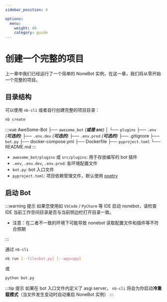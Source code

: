 ```yaml
---
sidebar_position: 4

options:
  menu:
    weight: 40
    category: guide
---
```


# 创建一个完整的项目

上一章中我们已经运行了一个简单的 NoneBot 实例，在这一章，我们将从零开始一个完整的项目。

## 目录结构

可以使用 `nb-cli` 或者自行创建完整的项目目录：

```bash
nb create
```

<!-- prettier-ignore-start -->
:::vue
AweSome-Bot
├── `awesome_bot` _(**或是 src**)_
│   └── `plugins`
├── `.env` _(**可选的**)_
├── `.env.dev` _(**可选的**)_
├── `.env.prod` _(**可选的**)_
├── .gitignore
├── `bot.py`
├── docker-compose.yml
├── Dockerfile
├── `pyproject.toml`
└── README.md
:::
<!-- prettier-ignore-end -->

- `awesome_bot/plugins` 或 `src/plugins`: 用于存放编写的 bot 插件
- `.env`, `.env.dev`, `.env.prod`: 各环境配置文件
- `bot.py`: bot 入口文件
- `pyproject.toml`: 项目依赖管理文件，默认使用 [poetry](https://python-poetry.org/)

## 启动 Bot

:::warning 提示
如果您使用如 `VSCode` / `PyCharm` 等 IDE 启动 nonebot，请检查 IDE 当前工作空间目录是否与当前侧边栏打开目录一致。

- 注意：在二者不一致的环境下可能导致 nonebot 读取配置文件和插件等不符合预期

:::

通过 `nb-cli`

```bash
nb run [--file=bot.py] [--app=app]
```

或

```bash
python bot.py
```

:::tip 提示
如果在 bot 入口文件内定义了 asgi server， `nb-cli` 将会为你启动**冷重载模式**（当文件发生变动时自动重启 NoneBot 实例）
:::
